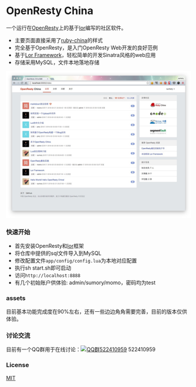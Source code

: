 # OpenResty China 

一个运行在[OpenResty](http://openresty.org)上的基于[lor](https://github.com/sumory/lor)编写的社区软件。

- 主要页面直接采用了[ruby-china](https://github.com/ruby-china/ruby-china)的样式
- 完全基于OpenResty，是入门OpenResty Web开发的良好范例
- 基于[Lor Framework](https://github.com/sumory/lor)，轻松简单的开发Sinatra风格的web应用
- 存储采用MySQL，文件本地落地存储

![首页](./assets/index.jpg)


### 快速开始

- 首先安装OpenResty和[lor](https://github.com/sumory/lor)框架
- 将仓库中提供的sql文件导入到MySQL
- 修改配置文件`app/config/config.lua`为本地对应配置
- 执行sh start.sh即可启动
- 访问`http://localhost:8888`
- 有几个初始账户供体验: admin/sumory/momo，密码均为test


### assets

目前基本功能完成度在90%左右，还有一些边边角角需要完善，目前的版本仅供体验。


### 讨论交流

目前有一个QQ群用于在线讨论：[![QQ群522410959](http://pub.idqqimg.com/wpa/images/group.png)](http://shang.qq.com/wpa/qunwpa?idkey=b930a7ba4ac2ecac927cb51101ff26de1170c0d0a31c554b5383e9e8de004834) 522410959


### License

[MIT](./LICENSE)